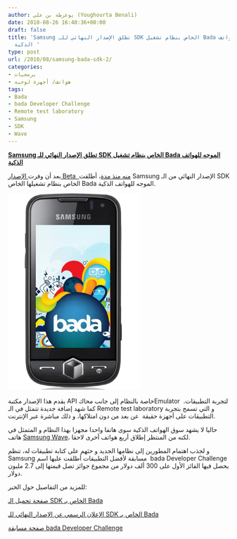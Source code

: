 ```yaml
---
author: يوغرطة بن علي (Youghourta Benali)
date: 2010-08-26 16:40:36+00:00
draft: false
title: 'Samsung تطلق الإصدار النهائي للـ SDK الخاص بنظام تشغيل Bada الموجه للهواتف
  الذكية '
type: post
url: /2010/08/samsung-bada-sdk-2/
categories:
- برمجيات
- هواتف/ أجهزة لوحية
tags:
- Bada
- bada Developer Challenge
- Remote test laboratory
- Samsung
- SDK
- Wave
---
```


**[Samsung تطلق الإصدار النهائي للـ SDK الخاص بنظام تشغيل Bada الموجه للهواتف الذكية](https://www.it-scoop.com/2010/08/samsung-bada-sdk-2)**


بعد أن وفرت[ الإصدار Beta  منه منذ مدة](https://www.it-scoop.com/2010/05/samsung-bada-sdk/)، أطلقت Samsung الإصدار النهائي من الـ SDK الخاص بنظام تشغيلها الخاص Bada الموجه للهواتف الذكية.

[![](samsung-bada-mobile-OS.png)
](https://www.it-scoop.com/2010/08/samsung-bada-sdk-2)

يقدم هذا الإصدار مكتبة API خاصة بالنظام إلى جانب محاكEmulator  لتجربة التطبيقات. كما شهد إضافة جديدة تتمثل في الـ Remote test laboratory و التي تسمح بتجربة التطبيقات على أجهزة حقيقة  عن بعد من دون امتلاكها، و ذلك مباشرة عبر الإنترنت.

حاليا لا يشهد سوق الهواتف الذكية سوى هاتفا واحدا مجهزا بهذا النظام و المتمثل في هاتف [Samsung Wave](https://www.it-scoop.com/2010/02/samsung-%D8%AA%D9%83%D8%B4%D9%81-%D8%A7%D9%84%D9%86%D9%82%D8%A7%D8%A8-%D8%B9%D9%86-%D9%87%D8%A7%D8%AA%D9%81-wave-s8500-%D8%A7%D9%84%D9%85%D8%AC%D9%87%D8%B2-%D8%A8%D9%86%D8%B8%D8%A7%D9%85-bada/)، لكنه من المنتظر إطلاق أربع هواتف أخرى لاحقا.

و لجذب اهتمام المطورين إلى نظامها الجديد و حثهم على كتابة تطبيقات له، تنظم Samsung مسابقة لأفضل التطبيقات أطلقت عليها اسم  bada Developer Challenge يحصل فيها الفائز الأول على 300 ألف دولار من مجموع جوائز تصل قيمتها إلى 2.7 مليون دولار.

للمزيد من التفاصيل حول الخبر:

[صفحة تحميل الـ SDK الخاص بـ Bada](http://developer.bada.com/apis/tools/sdk/list2.do?categoryID=0&menu=MC01040800&mtb1=&mtb2=)

[الإعلان الرسمي عن الإصدار النهائي للـ SDK الخاص بـ Bada](http://static.bada.com/releasenotes/1.0.0.html)

[صفحة مسابقة bada Developer Challenge](http://developer.bada.com/challenge/index.do?menu=MC01130000)
